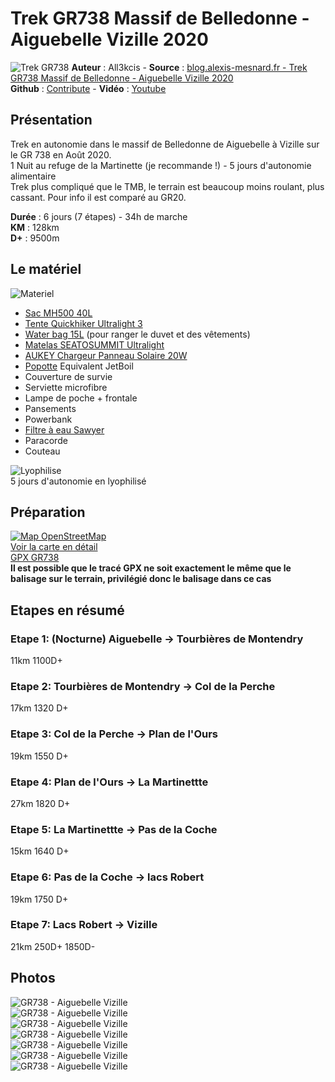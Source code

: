 # Trek GR738 Massif de Belledonne - Aiguebelle Vizille 2020

![Trek GR738](img/bandeau.jpg)
**Auteur** : All3kcis - **Source** : [blog.alexis-mesnard.fr - Trek GR738 Massif de Belledonne - Aiguebelle Vizille 2020](https://blog.alexis-mesnard.fr/trek-gr738-aiguebelle-vizille-2020-fr)  
**Github** : [Contribute](https://github.com/all3kcis/tutorials/tree/master/trek-gr738-aiguebelle-vizille-2020) - **Vidéo** : [Youtube](https://www.youtube.com/watch?v=MGEU7Kq-EqM)

## Présentation
Trek en autonomie dans le massif de Belledonne de Aiguebelle à Vizille sur le GR 738 en Août 2020.  
1 Nuit au refuge de la Martinette (je recommande !) - 5 jours d'autonomie alimentaire  
Trek plus compliqué que le TMB, le terrain est beaucoup moins roulant, plus cassant. Pour info il est comparé au GR20.  

**Durée** : 6 jours (7 étapes) - 34h de marche  
**KM** : 128km  
**D+** : 9500m  

## Le matériel

![Materiel](img/20180525_202955.jpg)

 - [Sac MH500 40L](https://www.decathlon.fr/sac-a-dos-mh500-40l-noirorange-id_8382980.html)
 - [Tente Quickhiker Ultralight 3](https://www.decathlon.fr/tente-quickhiker-ultralight-3-id_8245651.html)
 - [Water bag 15L](https://fr.aliexpress.com/store/product/Naturehike-Waterproof-Dry-Bag-Roll-Top-Dry-Compression-Sack-for-Kayaking-Beach-Rafting-Boating-Hiking-Camping/3721007_32857958803.html) (pour ranger le duvet et des vêtements)
 - [Matelas SEATOSUMMIT Ultralight](https://www.decathlon.fr/ultralight-si-id_8382713.html)
 - [AUKEY Chargeur Panneau Solaire 20W](https://www.amazon.fr/gp/product/B019XAVMPY/)
 - [Popotte](https://fr.aliexpress.com/item/FMS-X2-New-Fire-Maple-compact-One-Piece-Camping-Stove-Heat-Exchanger-Pot-camping-equipment-set/32633881760.html) Equivalent JetBoil
 - Couverture de survie
 - Serviette microfibre
 - Lampe de poche + frontale
 - Pansements
 - Powerbank
 - [Filtre à eau Sawyer](https://www.amazon.fr/Sawyer-MINI-Filtre-eau-filtration/dp/B00FA2RLX2/)
 - Paracorde
 - Couteau

![Lyophilise](img/20180720_203643.jpg)  
 5 jours d'autonomie en lyophilisé  

## Préparation

[![Map OpenStreetMap](img/osm-gr738-2020.jpg)](https://umap.openstreetmap.fr/fr/map/trek-gr738_481838)  
[Voir la carte en détail](https://umap.openstreetmap.fr/fr/map/trek-gr738_481838)  
[GPX GR738](ressources/GR738-Vizille-Aiguebelle.gpx)  
__Il est possible que le tracé GPX ne soit exactement le même que le balisage sur le terrain, privilégié donc le balisage dans ce cas__

## Etapes en résumé

### Etape 1: (Nocturne) Aiguebelle -> Tourbières de Montendry
11km 1100D+
### Etape 2: Tourbières de Montendry -> Col de la Perche
17km 1320 D+  
### Etape 3: Col de la Perche -> Plan de l'Ours
19km 1550 D+
### Etape 4: Plan de l'Ours -> La Martinettte
27km 1820 D+
### Etape 5: La Martinettte -> Pas de la Coche
15km 1640 D+
### Etape 6: Pas de la Coche -> lacs Robert
19km 1750 D+
### Etape 7: Lacs Robert -> Vizille
21km 250D+ 1850D-

## Photos

![GR738 - Aiguebelle Vizille](img/01.jpg)  
![GR738 - Aiguebelle Vizille](img/02.jpg)  
![GR738 - Aiguebelle Vizille](img/03.jpg)  
![GR738 - Aiguebelle Vizille](img/04.jpg)  
![GR738 - Aiguebelle Vizille](img/05.jpg)  
![GR738 - Aiguebelle Vizille](img/06.jpg)  
![GR738 - Aiguebelle Vizille](img/07.jpg)  